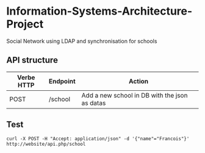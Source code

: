 # Information-Systems-Architecture-Project
Social Network using LDAP and synchronisation for schools

## API structure

|     Verbe HTTP          |Endpoint |Action
-------------|--------------------|------------------------         
|POST|    /school   |Add a new school in DB with the json as datas   |

## Test

```
curl -X POST -H "Accept: application/json" -d '{"name"="Francois"}' http://website/api.php/school
```
